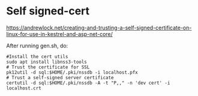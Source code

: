 # Self signed-cert

https://andrewlock.net/creating-and-trusting-a-self-signed-certificate-on-linux-for-use-in-kestrel-and-asp-net-core/

After running gen.sh, do:

    #Install the cert utils
    sudo apt install libnss3-tools
    # Trust the certificate for SSL 
    pk12util -d sql:$HOME/.pki/nssdb -i localhost.pfx
    # Trust a self-signed server certificate
    certutil -d sql:$HOME/.pki/nssdb -A -t "P,," -n 'dev cert' -i localhost.crt
